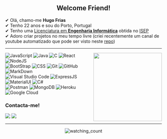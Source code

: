 <h2 align="center"> Welcome Friend! </h2>


✔ Olá, chamo-me **Hugo Frias** <br>
✔ Tenho 22 anos e sou do Porto, Portugal <br>
✔ Tenho uma [Licenciatura em **Engenharia Informática**](https://www.isep.ipp.pt/Course/Course/26) obtida no [ISEP](https://www.isep.ipp.pt/)<br>
✔ Adoro criar projetos no meu tempo livre (criei recentemente um canal de youtube automatizado que pode ser visto neste [repo](https://github.com/hugo-frias/best-of-reddit-video-generator))<br>



------


<img height="220em" src="https://github-readme-stats-eight-theta.vercel.app/api/top-langs/?username=hugo-frias&layout=compact&langs_count=8&theme=algolia" align="right"/>


<p align="left">
 
![JavaScript](https://img.shields.io/badge/-JavaScript-05122A?style=flat&logo=javascript)
![Java](https://img.shields.io/badge/-Java-05122A?style=flat&logo=Java&logoColor=FFA518)
![C](https://img.shields.io/badge/-C-05122A?style=flat&logo=C&logoColor=A8B9CC)
![React](https://img.shields.io/badge/-React-05122A?style=flat&logo=react)
![NodeJS](https://img.shields.io/badge/-Node.js-05122A?style=flat&logo=node.js)\
![BootStrap](https://img.shields.io/badge/-Bootstrap-05122A?style=flat&logo=bootstrap&logoColor=563D7C)
![CSS](https://img.shields.io/badge/-CSS-05122A?style=flat&logo=CSS3&logoColor=1572B6)
![Git](https://img.shields.io/badge/-Git-05122A?style=flat&logo=git)
![GitHub](https://img.shields.io/badge/-GitHub-05122A?style=flat&logo=github)
![MarkDown](https://img.shields.io/badge/-Markdown-05122A?style=flat&logo=markdown)\
![Visual Studio Code](https://img.shields.io/badge/-Visual%20Studio%20Code-05122A?style=flat&logo=visual-studio-code&logoColor=007ACC)
![ExpressJS](https://img.shields.io/badge/Express.js-05122A?style=flat)
![MaterialUI](https://img.shields.io/badge/Material--UI-05122A?style=flat&logo=material-ui&logoColor=white)
![C#](https://img.shields.io/badge/C%23-05122A?style=flat&logo=c-sharp&logoColor=white)\
![Postman](https://img.shields.io/badge/Postman-05122A?style=flat&logo=Postman&logoColor=white)
![MongoDB](https://img.shields.io/badge/MongoDB-05122A?style=flat&logo=mongodb&logoColor=white)
![Heroku](https://img.shields.io/badge/Heroku-05122A?style=flat&logo=heroku&logoColor=white)
![Google Cloud](https://img.shields.io/badge/Google_Cloud-05122A?style=flat&logo=google-cloud&logoColor=white)
 
</p>
<h3> Contacta-me! </h3>
<a href="https://linkedin.com/in/hugo-frias"><img src="https://img.shields.io/badge/-Hugo%20Frias-05122A?style=flat&logo=Linkedin&logoColor=white"/></a>
<a href="mailto:hugofilipefrias@gmail.com"><img src="https://img.shields.io/badge/-hugofilipefrias@gmail.com-05122A?style=flat&logo=Gmail&logoColor=white"/></a>

----------
<p align="center"> 
<img src="https://komarev.com/ghpvc/?username=hugo-frias&color=blue" alt="watching_count" />
<!--<img src="https://img.shields.io/github/followers/hugo-frias?label=Follow&style=social" /> -->
</p>
